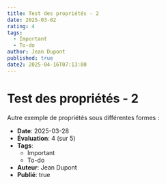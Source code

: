 ```yaml
---
title: Test des propriétés - 2
date: 2025-03-02
rating: 4
tags:
  - Important
  - To-do
author: Jean Dupont
published: true
date2: 2025-04-16T07:13:00
---
```


# Test des propriétés - 2

Autre exemple de propriétés sous différentes formes :

- **Date**: 2025-03-28
- **Évaluation**: 4 (sur 5)
- **Tags**:
  - Important
  - To-do
- **Auteur**: Jean Dupont
- **Publié**: true
